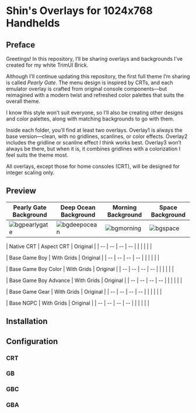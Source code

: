 # Shin's Overlays for 1024x768 Handhelds

## Preface

Greetings! In this repository, I’ll be sharing overlays and backgrounds I’ve created for my white TrimUI Brick.

Although I’ll continue updating this repository, the first full theme I’m sharing is called *Pearly Gate*. The menu design is inspired by CRTs, and each emulator overlay is crafted from original console components—but reimagined with a modern twist and refreshed color palettes that suits the overall theme.

I know this style won’t suit everyone, so I’ll also be creating other designs and color palettes, along with matching backgrounds to go with them.

Inside each folder, you’ll find at least two overlays. Overlay1 is always the base version—clean, with no gridlines, scanlines, or color effects. Overlay2 includes the gridline or scanline effect I think works best. Overlay3 won’t always be there, but when it is, it combines gridlines with a colorization I feel suits the theme most.

All overlays, except those for home consoles (CRT), will be designed for integer scaling only.

## Preview

| Pearly Gate Background | Deep Ocean Background | Morning Background | Space Background |
| -- | -- | -- | -- |
| ![bgpearlygate](https://github.com/user-attachments/assets/ef986914-43fe-41fc-a27f-be7f96cfa23f) | ![bgdeepocean](https://github.com/user-attachments/assets/97cb1baf-bad8-4421-8ff8-16cfbf43bfea) |  ![bgmorning](https://github.com/user-attachments/assets/391802b6-699d-4f11-b76c-3bebf21649b2) | ![bgspace](https://github.com/user-attachments/assets/f017893a-7f4b-45c3-8e8a-91c5915d2b02) |


| Native CRT | Aspect CRT | Original |
| -- | -- | -- | -- |
|   |   |   |   |


| Base Game Boy | With Grids | Original |
| -- | -- | -- | -- |
|   |   |   |   |

| Base Game Boy Color | With Grids | Original |
| -- | -- | -- | -- |
|   |   |   |   |

| Base Game Boy Advance | With Grids | Original |
| -- | -- | -- | -- |
|   |   |   |   |

| Base Game Gear | With Grids | Original |
| -- | -- | -- | -- |
|   |   |   |   |

| Base NGPC | With Grids | Original |
| -- | -- | -- | -- |
|   |   |   |   |


## Installation




## Configuration

### CRT


### GB


### GBC


### GBA

